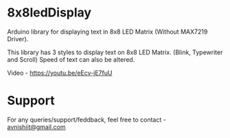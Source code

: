 # 8x8ledDisplay
Arduino library for displaying text in 8x8 LED Matrix (Without MAX7219 Driver).

This library has 3 styles to display text on 8x8 LED Matrix.
(Blink, Typewriter and Scroll)
Speed of text can also be altered.

Video - https://youtu.be/eEcv-jE7fuU

# Support
For any queries/support/feddback, feel free to contact - avnishiit@gmail.com
